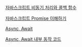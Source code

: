 [자바스크립트 비동기 처리와 콜백 함수](https://joshua1988.github.io/web-development/javascript/javascript-asynchronous-operation/)

[자바스크립트 Promise 이해하기](https://joshua1988.github.io/web-development/javascript/promise-for-beginners/)

[Async, Await](https://joshua1988.github.io/web-development/javascript/js-async-await/)

[Async, Await 내부 동작 코드](https://babeljs.io/repl#?browsers=defaults%2C%20not%20ie%2011%2C%20not%20ie_mob%2011&build=&builtIns=false&corejs=3.6&spec=false&loose=false&code_lz=IYZwngdgxgBAZgV2gFwJYHsLwKbKgCwBFhlgAKAShgG8AoGGAN2ACcYERs2BeGYAd2CpkMACQA6YACtgAD0oBuejCiYQ6ADbZxG9AHMyHLhSUBfIA&debug=false&forceAllTransforms=true&shippedProposals=false&circleciRepo=&evaluate=false&fileSize=false&timeTravel=false&sourceType=module&lineWrap=true&presets=env%2Ces2015%2Creact%2Cstage-2&prettier=false&targets=&version=7.12.9&externalPlugins=)